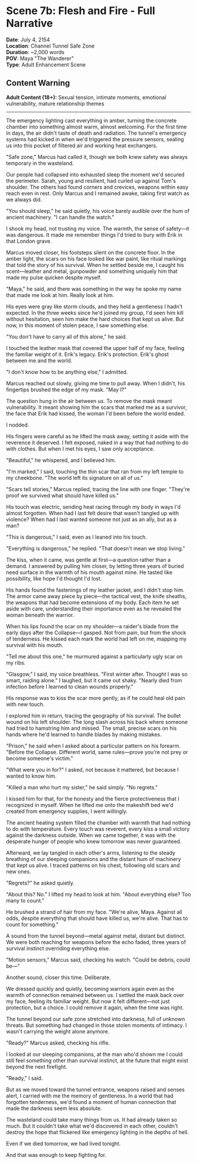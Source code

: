 # Scene 7b: Flesh and Fire - Full Narrative

**Date**: July 4, 2154  
**Location**: Channel Tunnel Safe Zone  
**Duration**: ~2,000 words  
**POV**: Maya "The Wanderer"  
**Type**: Adult Enhancement Scene  

## Content Warning
**Adult Content (18+):** Sexual tension, intimate moments, emotional vulnerability, mature relationship themes

---

The emergency lighting cast everything in amber, turning the concrete chamber into something almost warm, almost welcoming. For the first time in days, the air didn't taste of death and radiation. The tunnel's emergency systems had kicked in when we'd triggered the pressure sensors, sealing us into this pocket of filtered air and working heat exchangers.

"Safe zone," Marcus had called it, though we both knew safety was always temporary in the wasteland.

Our people had collapsed into exhausted sleep the moment we'd secured the perimeter. Sarah, young and resilient, had curled up against Tom's shoulder. The others had found corners and crevices, weapons within easy reach even in rest. Only Marcus and I remained awake, taking first watch as we always did.

"You should sleep," he said quietly, his voice barely audible over the hum of ancient machinery. "I can handle the watch."

I shook my head, not trusting my voice. The warmth, the sense of safety—it was dangerous. It made me remember things I'd tried to bury with Erik in that London grave.

Marcus moved closer, his footsteps silent on the concrete floor. In the amber light, the scars on his face looked like war paint, like ritual markings that told the story of his survival. When he settled beside me, I caught his scent—leather and metal, gunpowder and something uniquely him that made my pulse quicken despite myself.

"Maya," he said, and there was something in the way he spoke my name that made me look at him. Really look at him.

His eyes were gray like storm clouds, and they held a gentleness I hadn't expected. In the three weeks since he'd joined my group, I'd seen him kill without hesitation, seen him make the hard choices that kept us alive. But now, in this moment of stolen peace, I saw something else.

"You don't have to carry all of this alone," he said.

I touched the leather mask that covered the upper half of my face, feeling the familiar weight of it. Erik's legacy. Erik's protection. Erik's ghost between me and the world.

"I don't know how to be anything else," I admitted.

Marcus reached out slowly, giving me time to pull away. When I didn't, his fingertips brushed the edge of my mask. "May I?"

The question hung in the air between us. To remove the mask meant vulnerability. It meant showing him the scars that marked me as a survivor, the face that Erik had kissed, the woman I'd been before the world ended.

I nodded.

His fingers were careful as he lifted the mask away, setting it aside with the reverence it deserved. I felt exposed, naked in a way that had nothing to do with clothes. But when I met his eyes, I saw only acceptance.

"Beautiful," he whispered, and I believed him.

"I'm marked," I said, touching the thin scar that ran from my left temple to my cheekbone. "The world left its signature on all of us."

"Scars tell stories," Marcus replied, tracing the line with one finger. "They're proof we survived what should have killed us."

His touch was electric, sending heat racing through my body in ways I'd almost forgotten. When had I last felt desire that wasn't tangled up with violence? When had I last wanted someone not just as an ally, but as a man?

"This is dangerous," I said, even as I leaned into his touch.

"Everything is dangerous," he replied. "That doesn't mean we stop living."

The kiss, when it came, was gentle at first—a question rather than a demand. I answered by pulling him closer, by letting three years of buried need surface in the warmth of his mouth against mine. He tasted like possibility, like hope I'd thought I'd lost.

His hands found the fastenings of my leather jacket, and I didn't stop him. The armor came away piece by piece—the tactical vest, the knife sheaths, the weapons that had become extensions of my body. Each item he set aside with care, understanding their importance even as he revealed the woman beneath the warrior.

When his lips found the scar on my shoulder—a raider's blade from the early days after the Collapse—I gasped. Not from pain, but from the shock of tenderness. He kissed each mark the world had left on me, mapping my survival with his mouth.

"Tell me about this one," he murmured against a particularly ugly scar on my ribs.

"Glasgow," I said, my voice breathless. "First winter after. Thought I was so smart, raiding alone." I laughed, but it came out shaky. "Nearly died from infection before I learned to clean wounds properly."

His response was to kiss the scar more gently, as if he could heal old pain with new touch.

I explored him in return, tracing the geography of his survival. The bullet wound on his left shoulder. The long slash across his back where someone had tried to hamstring him and missed. The small, precise scars on his hands where he'd learned to handle blades by making mistakes.

"Prison," he said when I asked about a particular pattern on his forearm. "Before the Collapse. Different world, same rules—prove you're not prey or become someone's victim."

"What were you in for?" I asked, not because it mattered, but because I wanted to know him.

"Killed a man who hurt my sister," he said simply. "No regrets."

I kissed him for that, for the honesty and the fierce protectiveness that I recognized in myself. When he lifted me onto the makeshift bed we'd created from emergency supplies, I went willingly.

The ancient heating system filled the chamber with warmth that had nothing to do with temperature. Every touch was reverent, every kiss a small victory against the darkness outside. When we came together, it was with the desperate hunger of people who knew tomorrow was never guaranteed.

Afterward, we lay tangled in each other's arms, listening to the steady breathing of our sleeping companions and the distant hum of machinery that kept us alive. I traced patterns on his chest, following old scars and new ones.

"Regrets?" he asked quietly.

"About this? No." I lifted my head to look at him. "About everything else? Too many to count."

He brushed a strand of hair from my face. "We're alive, Maya. Against all odds, despite everything that should have killed us, we're alive. That has to count for something."

A sound from the tunnel beyond—metal against metal, distant but distinct. We were both reaching for weapons before the echo faded, three years of survival instinct overriding everything else.

"Motion sensors," Marcus said, checking his watch. "Could be debris, could be—"

Another sound, closer this time. Deliberate.

We dressed quickly and quietly, becoming warriors again even as the warmth of connection remained between us. I settled the mask back over my face, feeling its familiar weight. But now it felt different—not just protection, but a choice. I could remove it again, when the time was right.

The tunnel beyond our safe zone stretched into darkness, full of unknown threats. But something had changed in those stolen moments of intimacy. I wasn't carrying the weight alone anymore.

"Ready?" Marcus asked, checking his rifle.

I looked at our sleeping companions, at the man who'd shown me I could still feel something other than survival instinct, at the future that might exist beyond the next firefight.

"Ready," I said.

But as we moved toward the tunnel entrance, weapons raised and senses alert, I carried with me the memory of gentleness. In a world that had forgotten tenderness, we'd found a moment of human connection that made the darkness seem less absolute.

The wasteland could take many things from us. It had already taken so much. But it couldn't take what we'd discovered in each other, couldn't destroy the hope that flickered like emergency lighting in the depths of hell.

Even if we died tomorrow, we had lived tonight.

And that was enough to keep fighting for.
